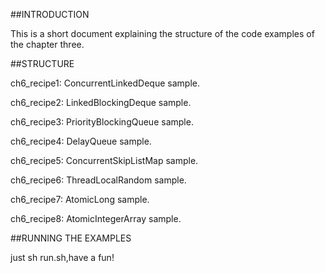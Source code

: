 ##INTRODUCTION

This is a short document explaining the structure of the code examples of the 
chapter three.

##STRUCTURE

ch6_recipe1: ConcurrentLinkedDeque sample.
  
ch6_recipe2: LinkedBlockingDeque sample.

ch6_recipe3: PriorityBlockingQueue sample.

ch6_recipe4: DelayQueue sample.

ch6_recipe5: ConcurrentSkipListMap sample.

ch6_recipe6: ThreadLocalRandom sample.

ch6_recipe7: AtomicLong sample.

ch6_recipe8: AtomicIntegerArray sample.
 

##RUNNING THE EXAMPLES

just sh run.sh,have a fun!